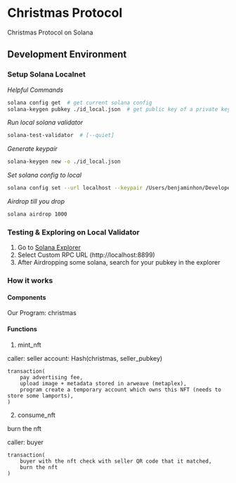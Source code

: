 # Christmas Protocol

Christmas Protocol on Solana

## Development Environment

### Setup Solana Localnet

_Helpful Commands_

```bash
solana config get  # get current solana config
solana-keygen pubkey ./id_local.json  # get public key of a private key
```

_Run local solana validator_

```bash
solana-test-validator  # [--quiet]
```

_Generate keypair_

```bash
solana-keygen new -o ./id_local.json
```

_Set solana config to local_

```bash
solana config set --url localhost --keypair /Users/benjaminhon/Developer/christmas/id_local.json
```

_Airdrop till you drop_

```bash
solana airdrop 1000
```

### Testing & Exploring on Local Validator

1. Go to [Solana Explorer](https://explorer.solana.com/)
2. Select Custom RPC URL (http://localhost:8899)
3. After Airdropping some solana, search for your pubkey in the explorer

### How it works

#### Components

Our Program: christmas

#### Functions

1. mint_nft

caller: seller
account: Hash(christmas, seller_pubkey)

```
transaction(
    pay advertising fee,
    upload image + metadata stored in arweave (metaplex),
    program create a temporary account which owns this NFT (needs to store some lamports),
)
```

2. consume_nft

burn the nft

caller: buyer

```
transaction(
    buyer with the nft check with seller QR code that it matched,
    burn the nft
)
```
